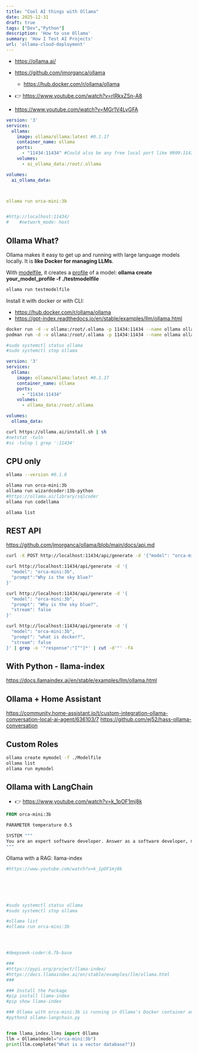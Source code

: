 ```yaml
---
title: "Cool AI things with Ollama"
date: 2025-12-31
draft: true
tags: ["Dev","Python"]
description: 'How to use Ollama'
summary: 'How I Test AI Projects'
url: 'ollama-cloud-deployment'
---
```



* <https://ollama.ai/>
* <https://github.com/jmorganca/ollama>
  * <https://hub.docker.com/r/ollama/ollama>

* 👉 <https://www.youtube.com/watch?v=rIRkxZSn-A8>
* <https://www.youtube.com/watch?v=MGr1V4LyGFA>

```yml
version: '3'
services:
  ollama:
    image: ollama/ollama:latest #0.1.17
    container_name: ollama
    ports:
      - "11434:11434" #Could also be any free local port like 9999:11434
    volumes:
      - ai_ollama_data:/root/.ollama

volumes:
  ai_ollama_data:



ollama run orca-mini:3b


#http://localhost:11434/
#    #network_mode: host      
```

## Ollama What?

Ollama makes it easy to get up and running with large language models locally. It is **like Docker for managing LLMs**.

With [modelfile](https://github.com/Decentralised-AI/ollama/blob/main/docs/modelfile.md), it creates a [profile](https://github.com/Decentralised-AI/ollama/tree/main/examples) of a model: **ollama create your_model_profile -f ./testmodelfile**

```sh
ollama run testmodelfile
```

Install it with docker or with CLI:

* <https://hub.docker.com/r/ollama/ollama>
* <https://gpt-index.readthedocs.io/en/stable/examples/llm/ollama.html>

```sh
docker run -d -v ollama:/root/.ollama -p 11434:11434 --name ollama ollama/ollama
podman run -d -v ollama:/root/.ollama -p 11434:11434 --name ollama ollama/ollama
```

```sh
#sudo systemctl status ollama
#sudo systemctl stop ollama
```


```yml
version: '3'
services:
  ollama:
    image: ollama/ollama:latest #0.1.17
    container_name: ollama
    ports:
      - "11434:11434"
    volumes:
      - ollama_data:/root/.ollama

volumes:
  ollama_data:
```

```sh
curl https://ollama.ai/install.sh | sh
#netstat -tuln
#ss -tulnp | grep ':11434'
```

## CPU only

```sh
ollama --version #0.1.8

ollama run orca-mini:3b
ollama run wizardcoder:13b-python
#https://ollama.ai/library/sqlcoder
ollama run codellama

ollama list
```


## REST API

<https://github.com/jmorganca/ollama/blob/main/docs/api.md>

```sh
curl -X POST http://localhost:11434/api/generate -d '{"model": "orca-mini:3b", "prompt":"What is a large language model?"}'

curl http://localhost:11434/api/generate -d '{
  "model": "orca-mini:3b",
  "prompt":"Why is the sky blue?"
}'

curl http://localhost:11434/api/generate -d '{
  "model": "orca-mini:3b",
  "prompt": "Why is the sky blue?",
  "stream": false
}'
```

```sh
curl http://localhost:11434/api/generate -d '{
  "model": "orca-mini:3b",
  "prompt": "what is docker?",
  "stream": false
}' | grep -o '"response":"[^"]*' | cut -d'"' -f4

```

## With Python - llama-index

<https://docs.llamaindex.ai/en/stable/examples/llm/ollama.html>

## Ollama + Home Assistant

<https://community.home-assistant.io/t/custom-integration-ollama-conversation-local-ai-agent/636103/7>
<https://github.com/ej52/hass-ollama-conversation>

## Custom Roles

```sh
ollama create mymodel -f ./Modelfile
ollama list
ollama run mymodel
```

## Ollama with LangChain

* 👉 <https://www.youtube.com/watch?v=k_1pOF1mj8k>

```dockerfile
FROM orca-mini:3b

PARAMETER temperature 0.5

SYSTEM """
You are an expert software developer. Answer as a software developer, my assitant, only.
"""
```


Ollama with a RAG: llama-index
```py
#https://www.youtube.com/watch?v=k_1pOF1mj8k






#sudo systemctl status ollama
#sudo systemctl stop ollama

#ollama list
#ollama run orca-mini:3b




#deepseek-coder:6.7b-base 

###
#https://pypi.org/project/llama-index/
#https://docs.llamaindex.ai/en/stable/examples/llm/ollama.html
###

### Install the Package
#pip install llama-index
#pip show llama-index

### Ollama with orca-mini:3b is running in Ollama's Docker container and the just execute the Python script
#python3 ollama-langchain.py


from llama_index.llms import Ollama
llm = Ollama(model="orca-mini:3b") 
print(llm.complete("What is a vector database?"))
```